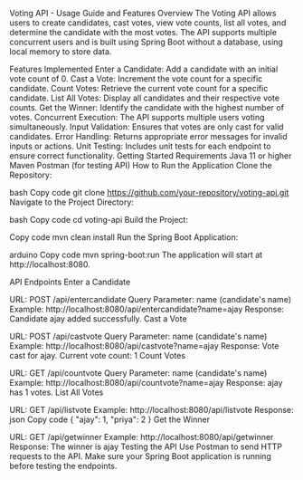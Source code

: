 Voting API - Usage Guide and Features
Overview
The Voting API allows users to create candidates, cast votes, view vote counts, list all votes, and determine the candidate with the most votes. The API supports multiple concurrent users and is built using Spring Boot without a database, using local memory to store data.

Features Implemented
Enter a Candidate: Add a candidate with an initial vote count of 0.
Cast a Vote: Increment the vote count for a specific candidate.
Count Votes: Retrieve the current vote count for a specific candidate.
List All Votes: Display all candidates and their respective vote counts.
Get the Winner: Identify the candidate with the highest number of votes.
Concurrent Execution: The API supports multiple users voting simultaneously.
Input Validation: Ensures that votes are only cast for valid candidates.
Error Handling: Returns appropriate error messages for invalid inputs or actions.
Unit Testing: Includes unit tests for each endpoint to ensure correct functionality.
Getting Started
Requirements
Java 11 or higher
Maven
Postman (for testing API)
How to Run the Application
Clone the Repository:

bash
Copy code
git clone https://github.com/your-repository/voting-api.git
Navigate to the Project Directory:

bash
Copy code
cd voting-api
Build the Project:

Copy code
mvn clean install
Run the Spring Boot Application:

arduino
Copy code
mvn spring-boot:run
The application will start at http://localhost:8080.

API Endpoints
Enter a Candidate

URL: POST /api/entercandidate
Query Parameter: name (candidate's name)
Example: http://localhost:8080/api/entercandidate?name=ajay
Response: Candidate ajay added successfully.
Cast a Vote

URL: POST /api/castvote
Query Parameter: name (candidate's name)
Example: http://localhost:8080/api/castvote?name=ajay
Response: Vote cast for ajay. Current vote count: 1
Count Votes

URL: GET /api/countvote
Query Parameter: name (candidate's name)
Example: http://localhost:8080/api/countvote?name=ajay
Response: ajay has 1 votes.
List All Votes

URL: GET /api/listvote
Example: http://localhost:8080/api/listvote
Response:
json
Copy code
{
  "ajay": 1,
  "priya": 2
}
Get the Winner

URL: GET /api/getwinner
Example: http://localhost:8080/api/getwinner
Response: The winner is ajay
Testing the API
Use Postman to send HTTP requests to the API. Make sure your Spring Boot application is running before testing the endpoints.
